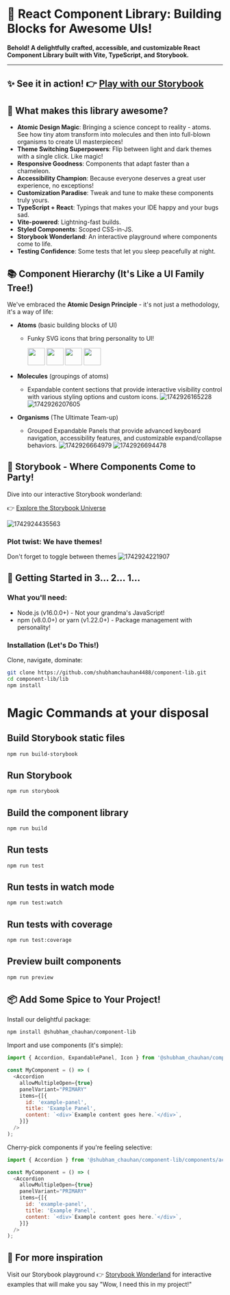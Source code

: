 # 🚀 React Component Library: Building Blocks for Awesome UIs!

**Behold! A delightfully crafted, accessible, and customizable React Component Library built with Vite, TypeScript, and Storybook.**

---

## ✨ See it in action! 👉 [Play with our Storybook](https://67e03155d6ee9e0a477dad36-lmywntygig.chromatic.com/)

## 🎨 What makes this library awesome?

- **Atomic Design Magic**: Bringing a science concept to reality - atoms. See how tiny atom transform into molecules and then into full-blown organisms to create UI masterpieces!
- **Theme Switching Superpowers**: Flip between light and dark themes with a single click. Like magic!
- **Responsive Goodness**: Components that adapt faster than a chameleon.
- **Accessibility Champion**: Because everyone deserves a great user experience, no exceptions!
- **Customization Paradise**: Tweak and tune to make these components truly yours.
- **TypeScript + React**: Typings that makes your IDE happy and your bugs sad.
- **Vite-powered**: Lightning-fast builds.
- **Styled Components**: Scoped CSS-in-JS.
- **Storybook Wonderland**: An interactive playground where components come to life.
- **Testing Confidence**: Some tests that let you sleep peacefully at night.

## 📚 Component Hierarchy (It's Like a UI Family Tree!)

We've embraced the **Atomic Design Principle** - it's not just a methodology, it's a way of life:

* **Atoms** (basic building blocks of UI)

  * Funky SVG icons that bring personality to UI!

    <img src='src/assets/README/1742896907397.png' width='40' height='40'/>
    <img src='src/assets/README/1742926312172.png' width='40' height='40'/>
    <img src='src/assets/README/1742926540691.png' width='40' height='40'/>
    <img src='src/assets/README/1742926329807.png'  width='40' height='40'/>
* **Molecules** (groupings of atoms)

  * Expandable content sections that provide interactive visibility control with various styling options and custom icons.
    ![1742926165228](src/assets/README/1742926165228.png)
    ![1742926207605](src/assets/README/1742926207605.png)
* **Organisms** (The Ultimate Team-up)

  * Grouped Expandable Panels that provide advanced keyboard navigation, accessibility features, and customizable expand/collapse behaviors.
    ![1742926664979](src/assets/README/1742926664979.png)
    ![1742926694478](src/assets/README/1742926694478.png)

## 🌈 Storybook - Where Components Come to Party!

Dive into our interactive Storybook wonderland:

👉 [Explore the Storybook Universe](https://67e03155d6ee9e0a477dad36-lmywntygig.chromatic.com/)

![1742924435563](src/assets/README/1742924435563.png)

### Plot twist: We have themes!

Don't forget to toggle between themes
![1742924221907](src/assets/README/1742924221907.png)

## 🚀 Getting Started in 3... 2... 1...

### What you'll need:

- Node.js (v16.0.0+) - Not your grandma's JavaScript!
- npm (v8.0.0+) or yarn (v1.22.0+) - Package management with personality!

### Installation (Let's Do This!)

Clone, navigate, dominate:

```bash
git clone https://github.com/shubhamchauhan4488/component-lib.git
cd component-lib/lib
npm install
```

# Magic Commands at your disposal

## Build Storybook static files

```bash
npm run build-storybook
```

## Run Storybook

```bash
npm run storybook
```

## Build the component library

```bash
npm run build
```

## Run tests

```bash
npm run test
```

## Run tests in watch mode

```bash
npm run test:watch
```

## Run tests with coverage

```bash
npm run test:coverage
```

## Preview built components

```bash
npm run preview
```

## 📦 Add Some Spice to Your Project!

Install our delightful package:

```bash
npm install @shubham_chauhan/component-lib
```

Import and use components (it's simple):

```js
import { Accordion, ExpandablePanel, Icon } from '@shubham_chauhan/component-lib';

const MyComponent = () => (
  <Accordion
    allowMultipleOpen={true}
    panelVariant="PRIMARY"
    items={[{
      id: 'example-panel',
      title: 'Example Panel',
      content: `<div>`Example content goes here.`</div>`,
    }]}
  />
);
```

Cherry-pick components if you're feeling selective:

```js
import { Accordion } from '@shubham_chauhan/component-lib/components/accordion';

const MyComponent = () => (
  <Accordion
    allowMultipleOpen={true}
    panelVariant="PRIMARY"
    items={[{
      id: 'example-panel',
      title: 'Example Panel',
      content: `<div>`Example content goes here.`</div>`,
    }]}
  />
);
```

## 📖 For more inspiration

Visit our Storybook playground 👉 [Storybook Wonderland](https://67e03155d6ee9e0a477dad36-lmywntygig.chromatic.com/) for interactive examples that will make you say "Wow, I need this in my project!"
